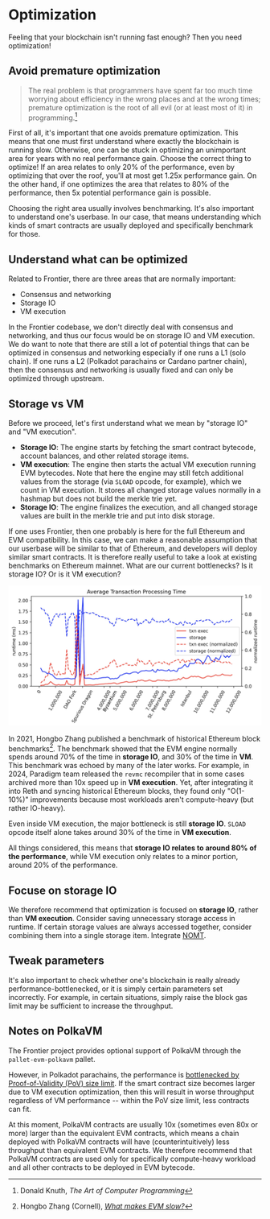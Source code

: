# Optimization

Feeling that your blockchain isn't running fast enough? Then you need optimization!

## Avoid premature optimization

> The real problem is that programmers have spent far too much time worrying about efficiency in the wrong places and at the wrong times; premature optimization is the root of all evil (or at least most of it) in programming.[^knuth]

First of all, it's important that one avoids premature optimization. This means that one must first understand where exactly the blockchain is running slow. Otherwise, one can be stuck in optimizing an unimportant area for years with no real performance gain. Choose the correct thing to optimize! If an area relates to only 20% of the performance, even by optimizing that over the roof, you'll at most get 1.25x performance gain. On the other hand, if one optimizes the area that relates to 80% of the performance, then 5x potential performance gain is possible.

Choosing the right area usually involves benchmarking. It's also important to understand one's userbase. In our case, that means understanding which kinds of smart contracts are usually deployed and specifically benchmark for those.

## Understand what can be optimized

Related to Frontier, there are three areas that are normally important:

* Consensus and networking
* Storage IO
* VM execution

In the Frontier codebase, we don't directly deal with consensus and networking, and thus our focus would be on storage IO and VM execution. We do want to note that there are still a lot of potential things that can be optimized in consensus and networking especially if one runs a L1 (solo chain). If one runs a L2 (Polkadot parachains or Cardano partner chain), then the consensus and networking is usually fixed and can only be optimized through upstream.

## Storage vs VM

Before we proceed, let's first understand what we mean by "storage IO" and "VM execution".

* **Storage IO**: The engine starts by fetching the smart contract bytecode, account balances, and other related storage items.
* **VM execution**: The engine then starts the actual VM execution running EVM bytecodes. Note that here the engine may still fetch additional values from the storage (via `SLOAD` opcode, for example), which we count in VM execution. It stores all changed storage values normally in a hashmap but does not build the merkle trie yet.
* **Storage IO**: The engine finalizes the execution, and all changed storage values are built in the merkle trie and put into disk storage.

If one uses Frontier, then one probably is here for the full Ethereum and EVM compatibility. In this case, we can make a reasonable assumption that our userbase will be similar to that of Ethereum, and developers will deploy similar smart contracts. It is therefore really useful to take a look at existing benchmarks on Ethereum mainnet. What are our current bottlenecks? Is it storage IO? Or is it VM execution?

![Average transaction processing time](./optimization/transaction-processing-time.jpg)

In 2021, Hongbo Zhang published a benchmark of historical Ethereum block benchmarks[^zhang]. The benchmark showed that the EVM engine normally spends around 70% of the time in **storage IO**, and 30% of the time in **VM**. This benchmark was echoed by many of the later works. For example, in 2024, Paradigm team released the `revmc` recompiler that in some cases archived more than 10x speed up in **VM execution**. Yet, after integrating it into Reth and syncing historical Ethereum blocks, they found only "O(1-10%)" improvements because most workloads aren't compute-heavy (but rather IO-heavy).

Even inside VM execution, the major bottleneck is still **storage IO**. `SLOAD` opcode itself alone takes around 30% of the time in **VM execution**.

All things considered, this means that **storage IO relates to around 80% of the performance**, while VM execution only relates to a minor portion, around 20% of the performance.

## Focuse on storage IO

We therefore recommend that optimization is focused on **storage IO**, rather than **VM execution**. Consider saving unnecessary storage access in runtime. If certain storage values are always accessed together, consider combining them into a single storage item. Integrate [NOMT](https://www.rob.tech/blog/introducing-nomt/).

## Tweak parameters

It's also important to check whether one's blockchain is really already performance-bottlenecked, or it is simply certain parameters set incorrectly. For example, in certain situations, simply raise the block gas limit may be sufficient to increase the throughput.

## Notes on PolkaVM

The Frontier project provides optional support of PolkaVM through the `pallet-evm-polkavm` pallet.

However, in Polkadot parachains, the performance is [bottlenecked by Proof-of-Validity (PoV) size limit](https://github.com/paritytech/substrate/issues/9354). If the smart contract size becomes larger due to VM execution optimization, then this will result in worse throughput regardless of VM performance -- within the PoV size limit, less contracts can fit.

At this moment, PolkaVM contracts are usually 10x (sometimes even 80x or more) larger than the equivalent EVM contracts, which means a chain deployed with PolkaVM contracts will have (counterintuitively) less throughput than equivalent EVM contracts. We therefore recommend that PolkaVM contracts are used only for specifically compute-heavy workload and all other contracts to be deployed in EVM bytecode.

[^knuth]: Donald Knuth, *The Art of Computer Programming*
[^zhang]: Hongbo Zhang (Cornell), [*What makes EVM slow?*](https://www.youtube.com/watch?v=2_GX8iCVNrA)
